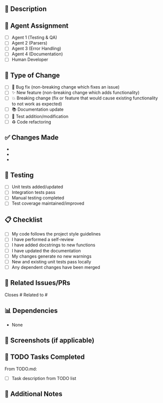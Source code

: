 ## 📝 Description
<!-- Brief description of changes -->

## 🤖 Agent Assignment
<!-- Check which agent worked on this -->
- [ ] Agent 1 (Testing & QA)
- [ ] Agent 2 (Parsers)
- [ ] Agent 3 (Error Handling)
- [ ] Agent 4 (Documentation)
- [ ] Human Developer

## 🔄 Type of Change
- [ ] 🐛 Bug fix (non-breaking change which fixes an issue)
- [ ] ✨ New feature (non-breaking change which adds functionality)
- [ ] 💥 Breaking change (fix or feature that would cause existing functionality to not work as expected)
- [ ] 📚 Documentation update
- [ ] 🧪 Test addition/modification
- [ ] ♻️ Code refactoring

## ✅ Changes Made
<!-- List specific changes -->
- 
- 
- 

## 🧪 Testing
- [ ] Unit tests added/updated
- [ ] Integration tests pass
- [ ] Manual testing completed
- [ ] Test coverage maintained/improved

## 📋 Checklist
- [ ] My code follows the project style guidelines
- [ ] I have performed a self-review
- [ ] I have added docstrings to new functions
- [ ] I have updated the documentation
- [ ] My changes generate no new warnings
- [ ] New and existing unit tests pass locally
- [ ] Any dependent changes have been merged

## 🔗 Related Issues/PRs
<!-- Link any related issues or PRs -->
Closes #
Related to #

## 📊 Dependencies
<!-- List any PRs that must be merged first -->
- None
<!-- Or list specific PRs: -->
<!-- - #PR_NUMBER -->

## 📸 Screenshots (if applicable)
<!-- Add screenshots to help explain your changes -->

## 🎯 TODO Tasks Completed
<!-- Reference specific tasks from TODO.md -->
From TODO.md:
- [ ] Task description from TODO list

## 💬 Additional Notes
<!-- Any additional information that reviewers should know -->